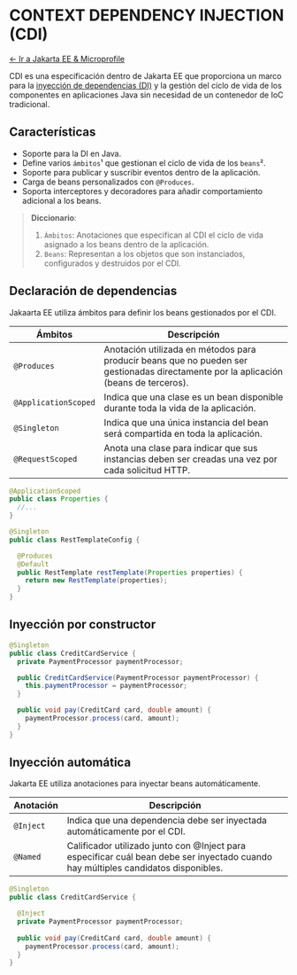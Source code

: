 # CONTEXT DEPENDENCY INJECTION (CDI)

[← Ir a Jakarta EE & Microprofile](./../README.md) <br>

CDI es una especificación dentro de Jakarta EE que proporciona un marco para la [inyección de dependencias (DI)](./../../../principles/design-patterns/dependency-injection/README.md)
y la gestión del ciclo de vida de los componentes en aplicaciones Java sin necesidad de un contenedor de IoC tradicional.

## Características
- Soporte para la DI en Java.
- Define varios `ámbitos`¹ que gestionan el ciclo de vida de los `beans`².
- Soporte para publicar y suscribir eventos dentro de la aplicación.
- Carga de beans personalizados con `@Produces`.
- Soporta interceptores y decoradores para añadir comportamiento adicional a los beans.

> **Diccionario**:
> 1. `Ámbitos`: Anotaciones que especifican al CDI el ciclo de vida asignado a los beans dentro de la aplicación.
> 2. `Beans`: Representan a los objetos que son instanciados, configurados y destruidos por el CDI.

## Declaración de dependencias
Jakaarta EE utiliza ámbitos para definir los beans gestionados por el CDI.

| Ámbitos              | Descripción                                                                                                                          |  
|----------------------|--------------------------------------------------------------------------------------------------------------------------------------|
| `@Produces`          | Anotación utilizada en métodos para producir beans que no pueden ser gestionadas directamente por la aplicación (beans de terceros). |
| `@ApplicationScoped` | Indica que una clase es un bean disponible durante toda la vida de la aplicación.                                                    |
| `@Singleton`         | Indica que una única instancia del bean será compartida en toda la aplicación.                                                       |
| `@RequestScoped`     | Anota una clase para indicar que sus instancias deben ser creadas una vez por cada solicitud HTTP.                                   |

```java
@ApplicationScoped
public class Properties {
  //...
}

@Singleton
public class RestTemplateConfig {

  @Produces
  @Default
  public RestTemplate restTemplate(Properties properties) {
    return new RestTemplate(properties);
  }
}
```

## Inyección por constructor

```java
@Singleton
public class CreditCardService {
  private PaymentProcessor paymentProcessor;

  public CreditCardService(PaymentProcessor paymentProcessor) {
    this.paymentProcessor = paymentProcessor;
  }

  public void pay(CreditCard card, double amount) {
    paymentProcessor.process(card, amount);
  }
}
```

## Inyección automática
Jakarta EE utiliza anotaciones para inyectar beans automáticamente.

| Anotación | Descripción                                                                                                                        |  
|-----------|------------------------------------------------------------------------------------------------------------------------------------|
| `@Inject` | Indica que una dependencia debe ser inyectada automáticamente por el CDI.                                                          |
| `@Named`  | Calificador utilizado junto con @Inject para especificar cuál bean debe ser inyectado cuando hay múltiples candidatos disponibles. |

```java
@Singleton
public class CreditCardService {

  @Inject
  private PaymentProcessor paymentProcessor;
  
  public void pay(CreditCard card, double amount) {
    paymentProcessor.process(card, amount);
  }
}
```
